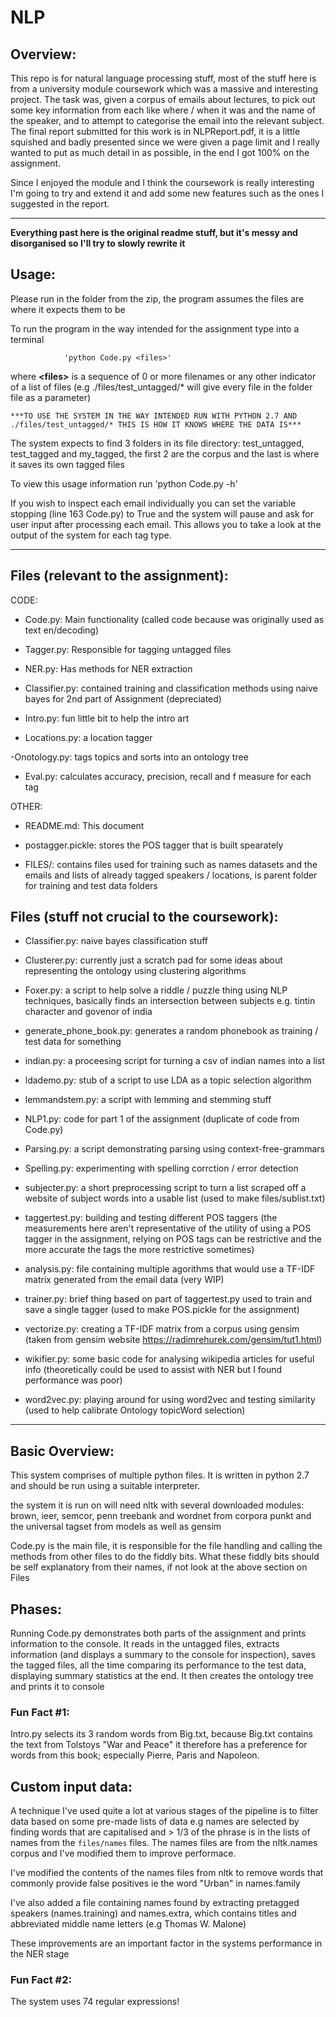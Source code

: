 # NLP

## Overview:

This repo is for natural language processing stuff, most of the stuff here is from a university module coursework which was a massive and interesting project. The task was, given a corpus of emails about lectures, to pick out some key information from each like where / when it was and the name of the speaker, and to attempt to categorise the email into the relevant subject. The final report submitted for this work is in NLPReport.pdf, it is a little squished and badly presented since we were given a page limit and I really wanted to put as much detail in as possible, in the end I got 100% on the assignment.

Since I enjoyed the module and I think the coursework is really interesting I'm going to try and extend it and add some new features such as the ones I suggested in the report.

-----------------
**Everything past here is the original readme stuff, but it's messy and disorganised so I'll try to slowly rewrite it**

## Usage:

Please run in the folder from the zip, the program assumes the files are where it expects them to be

To run the program in the way intended for the assignment type into a terminal 

				'python Code.py <files>'

where **\<files\>** is a sequence of 0 or more filenames or any other indicator of a list of files (e.g ./files/test_untagged/* will give every file in the folder file as a parameter)

	***TO USE THE SYSTEM IN THE WAY INTENDED RUN WITH PYTHON 2.7 AND ./files/test_untagged/* THIS IS HOW IT KNOWS WHERE THE DATA IS***

The system expects to find 3 folders in its file directory: test_untagged, test_tagged and my_tagged, the first 2 are the corpus and the last is where it saves its own tagged files

To view this usage information run 'python Code.py -h'

If you wish to inspect each email individually you can set the variable stopping (line 163 Code.py) to True and the system will pause and ask for user input after processing each email. This allows you to take a look at the output of the system for each tag type.

----------------------------------

## Files (relevant to the assignment):

CODE:

 - Code.py: Main functionality (called code because was originally used as text en/decoding)

 - Tagger.py: Responsible for tagging untagged files

 - NER.py: Has methods for NER extraction

 - Classifier.py: contained training and classification methods using naive bayes for 2nd part of Assignment (depreciated)

 - Intro.py: fun little bit to help the intro art

 - Locations.py: a location tagger

 -Onotology.py: tags topics and sorts into an ontology tree

- Eval.py: calculates accuracy, precision, recall and f measure for each tag

OTHER:

 - README.md: This document

 - postagger.pickle: stores the POS tagger that is built spearately		

 - FILES/: contains files used for training such as names datasets and the emails and lists of already tagged speakers / locations, is parent folder for training and test data folders

## Files (stuff not crucial to the coursework):

 - Classifier.py: naive bayes classification stuff

 - Clusterer.py: currently just a scratch pad for some ideas about representing the ontology using clustering algorithms

 - Foxer.py: a script to help solve a riddle / puzzle thing using NLP techniques, basically finds an intersection between subjects e.g. tintin character and govenor of india

 - generate_phone_book.py: generates a random phonebook as training / test data for something

 - indian.py: a proceesing script for turning a csv of indian names into a list

 - ldademo.py: stub of a script to use LDA as a topic selection algorithm

 - lemmandstem.py: a script with lemming and stemming stuff

 - NLP1.py: code for part 1 of the assignment (duplicate of code from Code.py)

 - Parsing.py: a script demonstrating parsing using context-free-grammars

 - Spelling.py: experimenting with spelling corrction / error detection

 - subjecter.py: a short preprocessing script to turn a list scraped off a website of subject words into a usable list (used to make files/sublist.txt) 

 - taggertest.py: building and testing different POS taggers (the measurements here aren't representative of the utility of using a POS tagger in the assignment, relying on POS tags can be restrictive and the more accurate the tags the more restrictive sometimes)

 - analysis.py: file containing multiple agorithms that would use a TF-IDF matrix generated from the email data (very WIP)

 - trainer.py: brief thing based on part of taggertest.py used to train and save a single tagger (used to make POS.pickle for the assignment)

 - vectorize.py: creating a TF-IDF matrix from a corpus using gensim (taken from gensim website https://radimrehurek.com/gensim/tut1.html)

 - wikifier.py: some basic code for analysing wikipedia articles for useful info (theoretically could be used to assist with NER but I found performance was poor)

 - word2vec.py: playing around for using word2vec and testing similarity (used to help calibrate Ontology topicWord selection)

--------------------------------
## Basic Overview:

This system comprises of multiple python files. It is written in python 2.7 and should be run using a suitable interpreter.

the system it is run on will need nltk with several downloaded modules:
brown, ieer, semcor, penn treebank and wordnet from corpora
punkt and the universal tagset from models
as well as gensim

Code.py is the main file, it is responsible for the file handling and calling the methods from other files to do the fiddly bits. What these fiddly bits should be self explanatory from their names, if not look at the above section on Files

## Phases:

Running Code.py demonstrates both parts of the assignment and prints information to the console. It reads in the untagged files, extracts information (and displays a summary to the console for inspection), saves the tagged files, all the time comparing its performance to the test data, displaying summary statistics at the end. It then creates the ontology tree and prints it to console

### Fun Fact #1: 
Intro.py selects its 3 random words from Big.txt, because Big.txt contains the text from Tolstoys "War and Peace"
it therefore has a preference for words from this book; especially Pierre, Paris and Napoleon.

## Custom input data:

A technique I've used quite a lot at various stages of the pipeline is to filter data based on some pre-made lists of data e.g names are selected by finding words that are capitalised and > 1/3 of the phrase is in the lists of names from the `files/names` files. The names files are from the nltk.names corpus and I've modified them to improve performace.

I've modified the contents of the names files from nltk to remove words that commonly provide false positives 
ie the word "Urban" in names.family

I've also added a file containing names found by extracting pretagged speakers (names.training) and names.extra, which contains titles and abbreviated middle name letters (e.g Thomas W. Malone)

These improvements are an important factor in the systems performance in the NER stage

### Fun Fact #2:
 The system uses 74 regular expressions!

